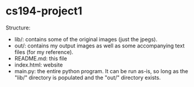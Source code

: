 # cs194-project1

Structure:
  - lib/: contains some of the original images (just the jpegs). 
  - out/: contains my output images as well as some accompanying text files (for my reference).
  - README.md: this file
  - index.html: website
  - main.py: the entire python program. It can be run as-is, so long as the "lib/" directory is populated and the "out/" directory exists. 
